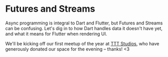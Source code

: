 # Futures and Streams

Async programming is integral to Dart and Flutter, but Futures and Streams can be confusing. Let's dig in to how Dart handles data it doesn't have yet, and what it means for Flutter when rendering UI.

We'll be kicking off our first meetup of the year at [TTT Studios](https://ttt.studio/), who have generously donated our space for the evening – thanks! <3
